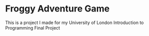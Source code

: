 # Froggy Adventure Game
This is a project I made for my University of London Introduction to Programming Final Project
